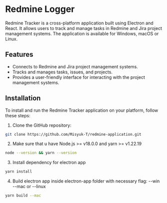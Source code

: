# Redmine Logger

Redmine Tracker is a cross-platform application built using Electron and React. It allows users to track
and manage tasks in Redmine and Jira project management systems.
The application is available for Windows, macOS or Linux.

## Features

- Connects to Redmine and Jira project management systems.
- Tracks and manages tasks, issues, and projects.
- Provides a user-friendly interface for interacting with the project management systems.

## Installation

To install and run the Redmine Tracker application on your platform, follow these steps:

1. Clone the GitHub repository:

```bash
git clone https://github.com/Misyuk-T/redmine-application.git
```

2. Make sure that u have Node.js >= v18.0.0 and yarn >= v1.22.19

```bash
node --version && yarn --version
```

3. Install dependency for electron app

```bash
yarn install
```

4. Build electron app inside electron-app folder with necessary flag: --win --mac or --linux

```bash
yarn build --mac
```
